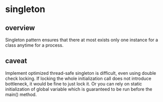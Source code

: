 # singleton

## overview

Singleton pattern ensures that there at most exists only one instance for a
class anytime for a process.

## caveat

Implement optimized thread-safe singleton is difficult, even using double
check locking. If locking the whole initialization call does not introduce
bottleneck, it would be fine to just lock it. Or you can rely on static
initialization of global variable which is guaranteed to be run before the
main() method.